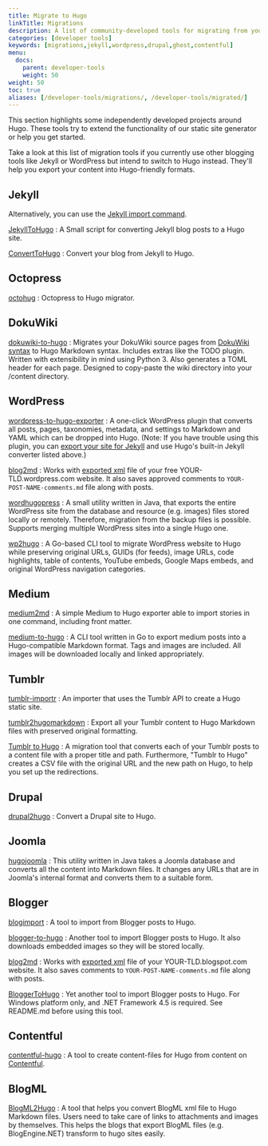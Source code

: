 ```yaml
---
title: Migrate to Hugo
linkTitle: Migrations
description: A list of community-developed tools for migrating from your existing static site generator or content management system to Hugo.
categories: [developer tools]
keywords: [migrations,jekyll,wordpress,drupal,ghost,contentful]
menu:
  docs:
    parent: developer-tools
    weight: 50
weight: 50
toc: true
aliases: [/developer-tools/migrations/, /developer-tools/migrated/]
---
```


This section highlights some independently developed projects around Hugo. These tools try to extend the functionality of our static site generator or help you get started.

Take a look at this list of migration tools if you currently use other blogging tools like Jekyll or WordPress but intend to switch to Hugo instead. They'll help you export your content into Hugo-friendly formats.

## Jekyll

Alternatively, you can use the [Jekyll import command](/commands/hugo_import_jekyll/).

[JekyllToHugo](https://github.com/fredrikloch/JekyllToHugo)
: A Small script for converting Jekyll blog posts to a Hugo site.

[ConvertToHugo](https://github.com/coderzh/ConvertToHugo)
: Convert your blog from Jekyll to Hugo.

## Octopress

[octohug](https://github.com/codebrane/octohug)
: Octopress to Hugo migrator.

## DokuWiki

[dokuwiki-to-hugo](https://github.com/wgroeneveld/dokuwiki-to-hugo)
: Migrates your DokuWiki source pages from [DokuWiki syntax](https://www.dokuwiki.org/wiki:syntax) to Hugo Markdown syntax. Includes extras like the TODO plugin. Written with extensibility in mind using Python 3. Also generates a TOML header for each page. Designed to copy-paste the wiki directory into your /content directory.

## WordPress

[wordpress-to-hugo-exporter](https://github.com/SchumacherFM/wordpress-to-hugo-exporter)
: A one-click WordPress plugin that converts all posts, pages, taxonomies, metadata, and settings to Markdown and YAML which can be dropped into Hugo. (Note: If you have trouble using this plugin, you can [export your site for Jekyll](https://wordpress.org/plugins/jekyll-exporter/) and use Hugo's built-in Jekyll converter listed above.)

[blog2md](https://github.com/palaniraja/blog2md)
: Works with [exported xml](https://en.support.wordpress.com/export/) file of your free YOUR-TLD.wordpress.com website. It also saves approved comments to `YOUR-POST-NAME-comments.md` file along with posts.

[wordhugopress](https://github.com/nantipov/wordhugopress)
: A small utility written in Java, that exports the entire WordPress site from the database and resource (e.g. images) files stored locally or remotely. Therefore, migration from the backup files is possible. Supports merging multiple WordPress sites into a single Hugo one.

[wp2hugo](https://github.com/ashishb/wp2hugo)
: A Go-based CLI tool to migrate WordPress website to Hugo while preserving original URLs, GUIDs (for feeds), image URLs, code highlights, table of contents, YouTube embeds, Google Maps embeds, and original WordPress navigation categories. 

## Medium

[medium2md](https://github.com/gautamdhameja/medium-2-md)
: A simple Medium to Hugo exporter able to import stories in one command, including front matter.

[medium-to-hugo](https://github.com/bgadrian/medium-to-hugo)
: A CLI tool written in Go to export medium posts into a Hugo-compatible Markdown format. Tags and images are included. All images will be downloaded locally and linked appropriately.

## Tumblr

[tumblr-importr](https://github.com/carlmjohnson/tumblr-importr)
: An importer that uses the Tumblr API to create a Hugo static site.

[tumblr2hugomarkdown](https://github.com/Wysie/tumblr2hugomarkdown)
: Export all your Tumblr content to Hugo Markdown files with preserved original formatting.

[Tumblr to Hugo](https://github.com/jipiboily/tumblr-to-hugo)
: A migration tool that converts each of your Tumblr posts to a content file with a proper title and path. Furthermore, "Tumblr to Hugo" creates a CSV file with the original URL and the new path on Hugo, to help you set up the redirections.

## Drupal

[drupal2hugo](https://github.com/danapsimer/drupal2hugo)
: Convert a Drupal site to Hugo.

## Joomla

[hugojoomla](https://github.com/davetcc/hugojoomla)
: This utility written in Java takes a Joomla database and converts all the content into Markdown files. It changes any URLs that are in Joomla's internal format and converts them to a suitable form.

## Blogger

[blogimport](https://github.com/natefinch/blogimport)
: A tool to import from Blogger posts to Hugo.

[blogger-to-hugo](https://pypi.org/project/blogger-to-hugo/)
: Another tool to import Blogger posts to Hugo. It also downloads embedded images so they will be stored locally.

[blog2md](https://github.com/palaniraja/blog2md)
: Works with [exported xml](https://support.google.com/blogger/answer/41387?hl=en) file of your YOUR-TLD.blogspot.com website. It also saves comments to `YOUR-POST-NAME-comments.md` file along with posts.

[BloggerToHugo](https://github.com/huanlin/blogger-to-hugo)
: Yet another tool to import Blogger posts to Hugo. For Windows platform only, and .NET Framework 4.5 is required. See README.md before using this tool.

## Contentful

[contentful-hugo](https://github.com/ModiiMedia/contentful-hugo)
: A tool to create content-files for Hugo from content on [Contentful](https://www.contentful.com/).

## BlogML

[BlogML2Hugo](https://github.com/jijiechen/BlogML2Hugo)
: A tool that helps you convert BlogML xml file to Hugo Markdown files. Users need to take care of links to attachments and images by themselves. This helps the blogs that export BlogML files (e.g. BlogEngine.NET) transform to hugo sites easily.
